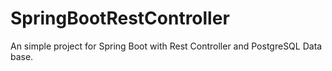 # SpringBootRestController
An simple project for Spring Boot with Rest Controller  and PostgreSQL Data base.
